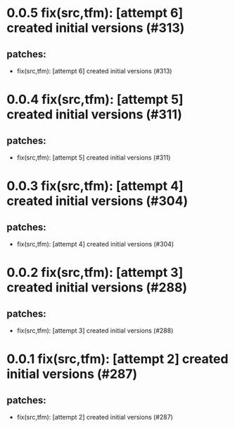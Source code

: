 # 0.0.5 fix(src,tfm): [attempt 6] created initial versions (#313)

## patches:
* fix(src,tfm): [attempt 6] created initial versions (#313)

# 0.0.4 fix(src,tfm): [attempt 5] created initial versions (#311)

## patches:
* fix(src,tfm): [attempt 5] created initial versions (#311)

# 0.0.3 fix(src,tfm): [attempt 4] created initial versions (#304)

## patches:
* fix(src,tfm): [attempt 4] created initial versions (#304)

# 0.0.2 fix(src,tfm): [attempt 3] created initial versions (#288)

## patches:
* fix(src,tfm): [attempt 3] created initial versions (#288)

# 0.0.1 fix(src,tfm): [attempt 2] created initial versions (#287)

## patches:
* fix(src,tfm): [attempt 2] created initial versions (#287)

